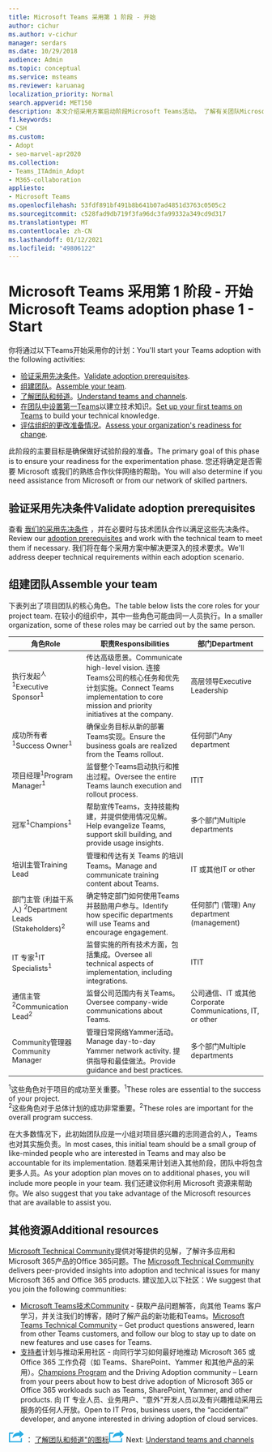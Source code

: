 ```yaml
---
title: Microsoft Teams 采用第 1 阶段 - 开始
author: cichur
ms.author: v-cichur
manager: serdars
ms.date: 10/29/2018
audience: Admin
ms.topic: conceptual
ms.service: msteams
ms.reviewer: karuanag
localization_priority: Normal
search.appverid: MET150
description: 本文介绍采用方案启动阶段Microsoft Teams活动。 了解有关团队Microsoft Teams和团队规划的最佳实践。
f1.keywords:
- CSH
ms.custom:
- Adopt
- seo-marvel-apr2020
ms.collection:
- Teams_ITAdmin_Adopt
- M365-collaboration
appliesto:
- Microsoft Teams
ms.openlocfilehash: 53fdf891bf491b8b641b07ad4851d3763c0505c2
ms.sourcegitcommit: c528fad9db719f3fa96dc3fa99332a349cd9d317
ms.translationtype: MT
ms.contentlocale: zh-CN
ms.lasthandoff: 01/12/2021
ms.locfileid: "49806122"
---
```

# <a name="microsoft-teams-adoption-phase-1---start"></a><span data-ttu-id="50e56-104">Microsoft Teams 采用第 1 阶段 - 开始</span><span class="sxs-lookup"><span data-stu-id="50e56-104">Microsoft Teams adoption phase 1 - Start</span></span>

<span data-ttu-id="50e56-105">你将通过以下Teams开始采用你的计划：</span><span class="sxs-lookup"><span data-stu-id="50e56-105">You'll start your Teams adoption with the following activities:</span></span>

- <span data-ttu-id="50e56-106">[验证采用先决条件](#validate-adoption-prerequisites)。</span><span class="sxs-lookup"><span data-stu-id="50e56-106">[Validate adoption prerequisites](#validate-adoption-prerequisites).</span></span>
- <span data-ttu-id="50e56-107">[组建团队](#assemble-your-team)。</span><span class="sxs-lookup"><span data-stu-id="50e56-107">[Assemble your team](#assemble-your-team).</span></span>
- <span data-ttu-id="50e56-108">[了解团队和频道](teams-adoption-understand-teams-and-channels.md)。</span><span class="sxs-lookup"><span data-stu-id="50e56-108">[Understand teams and channels](teams-adoption-understand-teams-and-channels.md).</span></span>
- <span data-ttu-id="50e56-109">[在团队中设置第一Teams](teams-adoption-your-first-teams.md)以建立技术知识。</span><span class="sxs-lookup"><span data-stu-id="50e56-109">[Set up your first teams on Teams](teams-adoption-your-first-teams.md) to build your technical knowledge.</span></span>
- <span data-ttu-id="50e56-110">[评估组织的更改准备情况](teams-adoption-assess-readiness.md)。</span><span class="sxs-lookup"><span data-stu-id="50e56-110">[Assess your organization's readiness for change](teams-adoption-assess-readiness.md).</span></span>

<span data-ttu-id="50e56-111">此阶段的主要目标是确保做好试验阶段的准备。</span><span class="sxs-lookup"><span data-stu-id="50e56-111">The primary goal of this phase is to ensure your readiness for the experimentation phase.</span></span> <span data-ttu-id="50e56-112">您还将确定是否需要 Microsoft 或我们的熟练合作伙伴网络的帮助。</span><span class="sxs-lookup"><span data-stu-id="50e56-112">You will also determine if you need assistance from Microsoft or from our network of skilled partners.</span></span>  

## <a name="validate-adoption-prerequisites"></a><span data-ttu-id="50e56-113">验证采用先决条件</span><span class="sxs-lookup"><span data-stu-id="50e56-113">Validate adoption prerequisites</span></span>

<span data-ttu-id="50e56-114">查看 [我们的采用先决条件](teams-adoption-get-started.md#adoption-prerequisites) ，并在必要时与技术团队合作以满足这些先决条件。</span><span class="sxs-lookup"><span data-stu-id="50e56-114">Review our [adoption prerequisites](teams-adoption-get-started.md#adoption-prerequisites) and work with the technical team to meet them if necessary.</span></span> <span data-ttu-id="50e56-115">我们将在每个采用方案中解决更深入的技术要求。</span><span class="sxs-lookup"><span data-stu-id="50e56-115">We'll address deeper technical requirements within each adoption scenario.</span></span>

## <a name="assemble-your-team"></a><span data-ttu-id="50e56-116">组建团队</span><span class="sxs-lookup"><span data-stu-id="50e56-116">Assemble your team</span></span>

<span data-ttu-id="50e56-117">下表列出了项目团队的核心角色。</span><span class="sxs-lookup"><span data-stu-id="50e56-117">The table below lists the core roles for your project team.</span></span> <span data-ttu-id="50e56-118">在较小的组织中，其中一些角色可能由同一人员执行。</span><span class="sxs-lookup"><span data-stu-id="50e56-118">In a smaller organization, some of these roles may be carried out by the same person.</span></span>

| <span data-ttu-id="50e56-119">角色</span><span class="sxs-lookup"><span data-stu-id="50e56-119">Role</span></span> | <span data-ttu-id="50e56-120">职责</span><span class="sxs-lookup"><span data-stu-id="50e56-120">Responsibilities</span></span> | <span data-ttu-id="50e56-121">部门</span><span class="sxs-lookup"><span data-stu-id="50e56-121">Department</span></span> |
| ---- | ---------------- | ---------- |
| <span data-ttu-id="50e56-122">执行发起<sup>人 1</sup></span><span class="sxs-lookup"><span data-stu-id="50e56-122">Executive Sponsor<sup>1</sup></span></span> | <span data-ttu-id="50e56-123">传达高级愿景。</span><span class="sxs-lookup"><span data-stu-id="50e56-123">Communicate high-level vision.</span></span> <span data-ttu-id="50e56-124">连接 Teams公司的核心任务和优先计划实施。</span><span class="sxs-lookup"><span data-stu-id="50e56-124">Connect Teams implementation to core mission and priority initiatives at the company.</span></span> | <span data-ttu-id="50e56-125">高层领导</span><span class="sxs-lookup"><span data-stu-id="50e56-125">Executive Leadership</span></span> |
| <span data-ttu-id="50e56-126">成功所有者<sup>1</sup></span><span class="sxs-lookup"><span data-stu-id="50e56-126">Success Owner<sup>1</sup></span></span> | <span data-ttu-id="50e56-127">确保业务目标从新的部署Teams实现。</span><span class="sxs-lookup"><span data-stu-id="50e56-127">Ensure the business goals are realized from the Teams rollout.</span></span> | <span data-ttu-id="50e56-128">任何部门</span><span class="sxs-lookup"><span data-stu-id="50e56-128">Any department</span></span> |
| <span data-ttu-id="50e56-129">项目经理<sup>1</sup></span><span class="sxs-lookup"><span data-stu-id="50e56-129">Program Manager<sup>1</sup></span></span> | <span data-ttu-id="50e56-130">监督整个Teams启动执行和推出过程。</span><span class="sxs-lookup"><span data-stu-id="50e56-130">Oversee the entire Teams launch execution and rollout process.</span></span> | <span data-ttu-id="50e56-131">IT</span><span class="sxs-lookup"><span data-stu-id="50e56-131">IT</span></span> |
| <span data-ttu-id="50e56-132">冠军<sup>1</sup></span><span class="sxs-lookup"><span data-stu-id="50e56-132">Champions<sup>1</sup></span></span> | <span data-ttu-id="50e56-133">帮助宣传Teams，支持技能构建，并提供使用情况见解。</span><span class="sxs-lookup"><span data-stu-id="50e56-133">Help evangelize Teams, support skill building, and provide usage insights.</span></span> | <span data-ttu-id="50e56-134">多个部门</span><span class="sxs-lookup"><span data-stu-id="50e56-134">Multiple departments</span></span> |
| <span data-ttu-id="50e56-135">培训主管</span><span class="sxs-lookup"><span data-stu-id="50e56-135">Training Lead</span></span> | <span data-ttu-id="50e56-136">管理和传达有关 Teams 的培训Teams。</span><span class="sxs-lookup"><span data-stu-id="50e56-136">Manage and communicate training content about Teams.</span></span> | <span data-ttu-id="50e56-137">IT 或其他</span><span class="sxs-lookup"><span data-stu-id="50e56-137">IT or other</span></span> |
| <span data-ttu-id="50e56-138">部门主管 (利益干系人) <sup>2</sup></span><span class="sxs-lookup"><span data-stu-id="50e56-138">Department Leads (Stakeholders)<sup>2</sup></span></span> | <span data-ttu-id="50e56-139">确定特定部门如何使用Teams并鼓励用户参与。</span><span class="sxs-lookup"><span data-stu-id="50e56-139">Identify how specific departments will use Teams and encourage engagement.</span></span> | <span data-ttu-id="50e56-140">任何部门 (管理) </span><span class="sxs-lookup"><span data-stu-id="50e56-140">Any department (management)</span></span> |
| <span data-ttu-id="50e56-141">IT 专家<sup>1</sup></span><span class="sxs-lookup"><span data-stu-id="50e56-141">IT Specialists<sup>1</sup></span></span> | <span data-ttu-id="50e56-142">监督实施的所有技术方面，包括集成。</span><span class="sxs-lookup"><span data-stu-id="50e56-142">Oversee all technical aspects of implementation, including integrations.</span></span> | <span data-ttu-id="50e56-143">IT</span><span class="sxs-lookup"><span data-stu-id="50e56-143">IT</span></span> |
| <span data-ttu-id="50e56-144">通信主管<sup>2</sup></span><span class="sxs-lookup"><span data-stu-id="50e56-144">Communication Lead<sup>2</sup></span></span> | <span data-ttu-id="50e56-145">监督公司范围内有关Teams。</span><span class="sxs-lookup"><span data-stu-id="50e56-145">Oversee company-wide communications about Teams.</span></span> | <span data-ttu-id="50e56-146">公司通信、IT 或其他</span><span class="sxs-lookup"><span data-stu-id="50e56-146">Corporate Communications, IT, or other</span></span> |
| <span data-ttu-id="50e56-147">Community管理器</span><span class="sxs-lookup"><span data-stu-id="50e56-147">Community Manager</span></span> | <span data-ttu-id="50e56-148">管理日常网络Yammer活动。</span><span class="sxs-lookup"><span data-stu-id="50e56-148">Manage day-to-day Yammer network activity.</span></span> <span data-ttu-id="50e56-149">提供指导和最佳做法。</span><span class="sxs-lookup"><span data-stu-id="50e56-149">Provide guidance and best practices.</span></span> | <span data-ttu-id="50e56-150">多个部门</span><span class="sxs-lookup"><span data-stu-id="50e56-150">Multiple departments</span></span> |

<span data-ttu-id="50e56-151"><sup>1</sup>这些角色对于项目的成功至关重要。</span><span class="sxs-lookup"><span data-stu-id="50e56-151"><sup>1</sup>These roles are essential to the success of your project.</span></span></br>
<span data-ttu-id="50e56-152"><sup>2</sup>这些角色对于总体计划的成功非常重要。</span><span class="sxs-lookup"><span data-stu-id="50e56-152"><sup>2</sup>These roles are important for the overall program success.</span></span>

<span data-ttu-id="50e56-153">在大多数情况下，此初始团队应是一小组对项目感兴趣的志同道合的人，Teams也对其实施负责。</span><span class="sxs-lookup"><span data-stu-id="50e56-153">In most cases, this initial team should be a small group of like-minded people who are interested in Teams and may also be accountable for its implementation.</span></span> <span data-ttu-id="50e56-154">随着采用计划进入其他阶段，团队中将包含更多人员。</span><span class="sxs-lookup"><span data-stu-id="50e56-154">As your adoption plan moves on to additional phases, you will include more people in your team.</span></span> <span data-ttu-id="50e56-155">我们还建议你利用 Microsoft 资源来帮助你。</span><span class="sxs-lookup"><span data-stu-id="50e56-155">We also suggest that you take advantage of the Microsoft resources that are available to assist you.</span></span> 

## <a name="additional-resources"></a><span data-ttu-id="50e56-156">其他资源</span><span class="sxs-lookup"><span data-stu-id="50e56-156">Additional resources</span></span>

<span data-ttu-id="50e56-157">[Microsoft Technical Community](https://aka.ms/TechCommunity)提供对等提供的见解，了解许多应用和Microsoft 365产品的Office 365问题。</span><span class="sxs-lookup"><span data-stu-id="50e56-157">The [Microsoft Technical Community](https://aka.ms/TechCommunity) delivers peer-provided insights into adoption and technical issues for many Microsoft 365 and Office 365 products.</span></span> <span data-ttu-id="50e56-158">建议加入以下社区：</span><span class="sxs-lookup"><span data-stu-id="50e56-158">We suggest that you join the following communities:</span></span>

- <span data-ttu-id="50e56-159">[Microsoft Teams技术Community](https://aka.ms/TeamsCommunity) - 获取产品问题解答，向其他 Teams 客户学习，并关注我们的博客，随时了解产品的新功能和Teams。</span><span class="sxs-lookup"><span data-stu-id="50e56-159">[Microsoft Teams Technical Community](https://aka.ms/TeamsCommunity) – Get product questions answered, learn from other Teams customers, and follow our blog to stay up to date on new features and use cases for Teams.</span></span> 
- <span data-ttu-id="50e56-160">[支持者](https://aka.ms/O365Champions)计划与推动采用社区 - 向同行学习如何最好地推动 Microsoft 365 或 Office 365 工作负荷（如 Teams、SharePoint、Yammer 和其他产品的采用）。</span><span class="sxs-lookup"><span data-stu-id="50e56-160">[Champions Program](https://aka.ms/O365Champions) and the Driving Adoption community – Learn from your peers about how to best drive adoption of Microsoft 365 or Office 365 workloads such as Teams, SharePoint, Yammer, and other products.</span></span> <span data-ttu-id="50e56-161">向 IT 专业人员、业务用户、"意外"开发人员以及有兴趣推动采用云服务的任何人开放。</span><span class="sxs-lookup"><span data-stu-id="50e56-161">Open to IT Pros, business users, the “accidental” developer, and anyone interested in driving adoption of cloud services.</span></span>  


<span data-ttu-id="50e56-162">![表示下一步"下一步 ](media/teams-adoption-next-icon.png) ： [了解团队和频道"的图标](teams-adoption-understand-teams-and-channels.md)</span><span class="sxs-lookup"><span data-stu-id="50e56-162">![An icon representing the next step](media/teams-adoption-next-icon.png) Next: [Understand teams and channels](teams-adoption-understand-teams-and-channels.md)</span></span>
